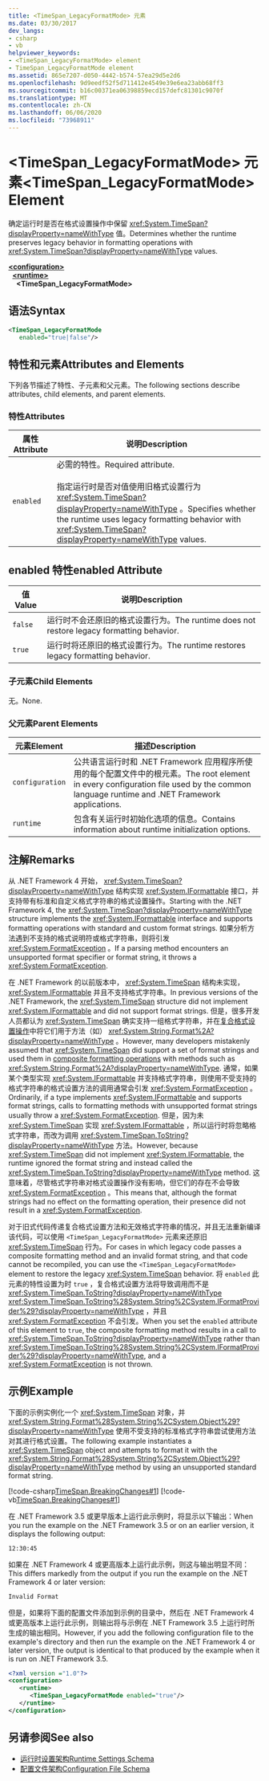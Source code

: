```yaml
---
title: <TimeSpan_LegacyFormatMode> 元素
ms.date: 03/30/2017
dev_langs:
- csharp
- vb
helpviewer_keywords:
- <TimeSpan_LegacyFormatMode> element
- TimeSpan_LegacyFormatMode element
ms.assetid: 865e7207-d050-4442-b574-57ea29d5e2d6
ms.openlocfilehash: 9d9eedf52f5d711412e4549e39e6ea23abb68ff3
ms.sourcegitcommit: b16c00371ea06398859ecd157defc81301c9070f
ms.translationtype: MT
ms.contentlocale: zh-CN
ms.lasthandoff: 06/06/2020
ms.locfileid: "73968911"
---
```

# <a name="timespan_legacyformatmode-element"></a><span data-ttu-id="e3fe9-102">\<TimeSpan_LegacyFormatMode> 元素</span><span class="sxs-lookup"><span data-stu-id="e3fe9-102">\<TimeSpan_LegacyFormatMode> Element</span></span>

<span data-ttu-id="e3fe9-103">确定运行时是否在格式设置操作中保留 <xref:System.TimeSpan?displayProperty=nameWithType> 值。</span><span class="sxs-lookup"><span data-stu-id="e3fe9-103">Determines whether the runtime preserves legacy behavior in formatting operations with <xref:System.TimeSpan?displayProperty=nameWithType> values.</span></span>

[**\<configuration>**](../configuration-element.md)\
&nbsp;&nbsp;[**\<runtime>**](runtime-element.md)\
&nbsp;&nbsp;&nbsp;&nbsp;**\<TimeSpan_LegacyFormatMode>**  

## <a name="syntax"></a><span data-ttu-id="e3fe9-104">语法</span><span class="sxs-lookup"><span data-stu-id="e3fe9-104">Syntax</span></span>

```xml
<TimeSpan_LegacyFormatMode
   enabled="true|false"/>
```

## <a name="attributes-and-elements"></a><span data-ttu-id="e3fe9-105">特性和元素</span><span class="sxs-lookup"><span data-stu-id="e3fe9-105">Attributes and Elements</span></span>

<span data-ttu-id="e3fe9-106">下列各节描述了特性、子元素和父元素。</span><span class="sxs-lookup"><span data-stu-id="e3fe9-106">The following sections describe attributes, child elements, and parent elements.</span></span>

### <a name="attributes"></a><span data-ttu-id="e3fe9-107">特性</span><span class="sxs-lookup"><span data-stu-id="e3fe9-107">Attributes</span></span>

|<span data-ttu-id="e3fe9-108">属性</span><span class="sxs-lookup"><span data-stu-id="e3fe9-108">Attribute</span></span>|<span data-ttu-id="e3fe9-109">说明</span><span class="sxs-lookup"><span data-stu-id="e3fe9-109">Description</span></span>|
|---------------|-----------------|
|`enabled`|<span data-ttu-id="e3fe9-110">必需的特性。</span><span class="sxs-lookup"><span data-stu-id="e3fe9-110">Required attribute.</span></span><br /><br /> <span data-ttu-id="e3fe9-111">指定运行时是否对值使用旧格式设置行为 <xref:System.TimeSpan?displayProperty=nameWithType> 。</span><span class="sxs-lookup"><span data-stu-id="e3fe9-111">Specifies whether the runtime uses legacy formatting behavior with <xref:System.TimeSpan?displayProperty=nameWithType> values.</span></span>|

## <a name="enabled-attribute"></a><span data-ttu-id="e3fe9-112">enabled 特性</span><span class="sxs-lookup"><span data-stu-id="e3fe9-112">enabled Attribute</span></span>

|<span data-ttu-id="e3fe9-113">值</span><span class="sxs-lookup"><span data-stu-id="e3fe9-113">Value</span></span>|<span data-ttu-id="e3fe9-114">说明</span><span class="sxs-lookup"><span data-stu-id="e3fe9-114">Description</span></span>|
|-----------|-----------------|
|`false`|<span data-ttu-id="e3fe9-115">运行时不会还原旧的格式设置行为。</span><span class="sxs-lookup"><span data-stu-id="e3fe9-115">The runtime does not restore legacy formatting behavior.</span></span>|
|`true`|<span data-ttu-id="e3fe9-116">运行时将还原旧的格式设置行为。</span><span class="sxs-lookup"><span data-stu-id="e3fe9-116">The runtime restores legacy formatting behavior.</span></span>|

### <a name="child-elements"></a><span data-ttu-id="e3fe9-117">子元素</span><span class="sxs-lookup"><span data-stu-id="e3fe9-117">Child Elements</span></span>

<span data-ttu-id="e3fe9-118">无。</span><span class="sxs-lookup"><span data-stu-id="e3fe9-118">None.</span></span>

### <a name="parent-elements"></a><span data-ttu-id="e3fe9-119">父元素</span><span class="sxs-lookup"><span data-stu-id="e3fe9-119">Parent Elements</span></span>

|<span data-ttu-id="e3fe9-120">元素</span><span class="sxs-lookup"><span data-stu-id="e3fe9-120">Element</span></span>|<span data-ttu-id="e3fe9-121">描述</span><span class="sxs-lookup"><span data-stu-id="e3fe9-121">Description</span></span>|
|-------------|-----------------|
|`configuration`|<span data-ttu-id="e3fe9-122">公共语言运行时和 .NET Framework 应用程序所使用的每个配置文件中的根元素。</span><span class="sxs-lookup"><span data-stu-id="e3fe9-122">The root element in every configuration file used by the common language runtime and .NET Framework applications.</span></span>|
|`runtime`|<span data-ttu-id="e3fe9-123">包含有关运行时初始化选项的信息。</span><span class="sxs-lookup"><span data-stu-id="e3fe9-123">Contains information about runtime initialization options.</span></span>|

## <a name="remarks"></a><span data-ttu-id="e3fe9-124">注解</span><span class="sxs-lookup"><span data-stu-id="e3fe9-124">Remarks</span></span>

<span data-ttu-id="e3fe9-125">从 .NET Framework 4 开始， <xref:System.TimeSpan?displayProperty=nameWithType> 结构实现 <xref:System.IFormattable> 接口，并支持带有标准和自定义格式字符串的格式设置操作。</span><span class="sxs-lookup"><span data-stu-id="e3fe9-125">Starting with the .NET Framework 4, the <xref:System.TimeSpan?displayProperty=nameWithType> structure implements the <xref:System.IFormattable> interface and supports formatting operations with standard and custom format strings.</span></span> <span data-ttu-id="e3fe9-126">如果分析方法遇到不支持的格式说明符或格式字符串，则将引发 <xref:System.FormatException> 。</span><span class="sxs-lookup"><span data-stu-id="e3fe9-126">If a parsing method encounters an unsupported format specifier or format string, it throws a <xref:System.FormatException>.</span></span>

<span data-ttu-id="e3fe9-127">在 .NET Framework 的以前版本中， <xref:System.TimeSpan> 结构未实现， <xref:System.IFormattable> 并且不支持格式字符串。</span><span class="sxs-lookup"><span data-stu-id="e3fe9-127">In previous versions of the .NET Framework, the <xref:System.TimeSpan> structure did not implement <xref:System.IFormattable> and did not support format strings.</span></span> <span data-ttu-id="e3fe9-128">但是，很多开发人员都认为 <xref:System.TimeSpan> 确实支持一组格式字符串，并在[复合格式设置操作](../../../../standard/base-types/composite-formatting.md)中将它们用于方法（如） <xref:System.String.Format%2A?displayProperty=nameWithType> 。</span><span class="sxs-lookup"><span data-stu-id="e3fe9-128">However, many developers mistakenly assumed that <xref:System.TimeSpan> did support a set of format strings and used them in [composite formatting operations](../../../../standard/base-types/composite-formatting.md) with methods such as <xref:System.String.Format%2A?displayProperty=nameWithType>.</span></span> <span data-ttu-id="e3fe9-129">通常，如果某个类型实现 <xref:System.IFormattable> 并支持格式字符串，则使用不受支持的格式字符串的格式设置方法的调用通常会引发 <xref:System.FormatException> 。</span><span class="sxs-lookup"><span data-stu-id="e3fe9-129">Ordinarily, if a type implements <xref:System.IFormattable> and supports format strings, calls to formatting methods with unsupported format strings usually throw a <xref:System.FormatException>.</span></span> <span data-ttu-id="e3fe9-130">但是，因为未 <xref:System.TimeSpan> 实现 <xref:System.IFormattable> ，所以运行时将忽略格式字符串，而改为调用 <xref:System.TimeSpan.ToString?displayProperty=nameWithType> 方法。</span><span class="sxs-lookup"><span data-stu-id="e3fe9-130">However, because <xref:System.TimeSpan> did not implement <xref:System.IFormattable>, the runtime ignored the format string and instead called the <xref:System.TimeSpan.ToString?displayProperty=nameWithType> method.</span></span> <span data-ttu-id="e3fe9-131">这意味着，尽管格式字符串对格式设置操作没有影响，但它们的存在不会导致 <xref:System.FormatException> 。</span><span class="sxs-lookup"><span data-stu-id="e3fe9-131">This means that, although the format strings had no effect on the formatting operation, their presence did not result in a <xref:System.FormatException>.</span></span>

<span data-ttu-id="e3fe9-132">对于旧式代码传递复合格式设置方法和无效格式字符串的情况，并且无法重新编译该代码，可以使用 `<TimeSpan_LegacyFormatMode>` 元素来还原旧 <xref:System.TimeSpan> 行为。</span><span class="sxs-lookup"><span data-stu-id="e3fe9-132">For cases in which legacy code passes a composite formatting method and an invalid format string, and that code cannot be recompiled, you can use the `<TimeSpan_LegacyFormatMode>` element to restore the legacy <xref:System.TimeSpan> behavior.</span></span> <span data-ttu-id="e3fe9-133">将 `enabled` 此元素的特性设置为时 `true` ，复合格式设置方法将导致调用而不是 <xref:System.TimeSpan.ToString?displayProperty=nameWithType> <xref:System.TimeSpan.ToString%28System.String%2CSystem.IFormatProvider%29?displayProperty=nameWithType> ，并且 <xref:System.FormatException> 不会引发。</span><span class="sxs-lookup"><span data-stu-id="e3fe9-133">When you set the `enabled` attribute of this element to `true`, the composite formatting method results in a call to <xref:System.TimeSpan.ToString?displayProperty=nameWithType> rather than <xref:System.TimeSpan.ToString%28System.String%2CSystem.IFormatProvider%29?displayProperty=nameWithType>, and a <xref:System.FormatException> is not thrown.</span></span>

## <a name="example"></a><span data-ttu-id="e3fe9-134">示例</span><span class="sxs-lookup"><span data-stu-id="e3fe9-134">Example</span></span>

<span data-ttu-id="e3fe9-135">下面的示例实例化一个 <xref:System.TimeSpan> 对象，并 <xref:System.String.Format%28System.String%2CSystem.Object%29?displayProperty=nameWithType> 使用不受支持的标准格式字符串尝试使用方法对其进行格式设置。</span><span class="sxs-lookup"><span data-stu-id="e3fe9-135">The following example instantiates a <xref:System.TimeSpan> object and attempts to format it with the <xref:System.String.Format%28System.String%2CSystem.Object%29?displayProperty=nameWithType> method by using an unsupported standard format string.</span></span>

[!code-csharp[TimeSpan.BreakingChanges#1](../../../../../samples/snippets/csharp/VS_Snippets_CLR/timespan.breakingchanges/cs/legacyformatmode1.cs#1)]
[!code-vb[TimeSpan.BreakingChanges#1](../../../../../samples/snippets/visualbasic/VS_Snippets_CLR/timespan.breakingchanges/vb/legacyformatmode1.vb#1)]

<span data-ttu-id="e3fe9-136">在 .NET Framework 3.5 或更早版本上运行此示例时，将显示以下输出：</span><span class="sxs-lookup"><span data-stu-id="e3fe9-136">When you run the example on the .NET Framework 3.5 or on an earlier version, it displays the following output:</span></span>

```console
12:30:45
```

<span data-ttu-id="e3fe9-137">如果在 .NET Framework 4 或更高版本上运行此示例，则这与输出明显不同：</span><span class="sxs-lookup"><span data-stu-id="e3fe9-137">This differs markedly from the output if you run the example on the .NET Framework 4 or later version:</span></span>

```console
Invalid Format
```

<span data-ttu-id="e3fe9-138">但是，如果将下面的配置文件添加到示例的目录中，然后在 .NET Framework 4 或更高版本上运行此示例，则输出将与示例在 .NET Framework 3.5 上运行时所生成的输出相同。</span><span class="sxs-lookup"><span data-stu-id="e3fe9-138">However, if you add the following configuration file to the example's directory and then run the example on the .NET Framework 4 or later version, the output is identical to that produced by the example when it is run on .NET Framework 3.5.</span></span>

```xml
<?xml version ="1.0"?>
<configuration>
   <runtime>
      <TimeSpan_LegacyFormatMode enabled="true"/>
   </runtime>
</configuration>
```

## <a name="see-also"></a><span data-ttu-id="e3fe9-139">另请参阅</span><span class="sxs-lookup"><span data-stu-id="e3fe9-139">See also</span></span>

- [<span data-ttu-id="e3fe9-140">运行时设置架构</span><span class="sxs-lookup"><span data-stu-id="e3fe9-140">Runtime Settings Schema</span></span>](index.md)
- [<span data-ttu-id="e3fe9-141">配置文件架构</span><span class="sxs-lookup"><span data-stu-id="e3fe9-141">Configuration File Schema</span></span>](../index.md)
